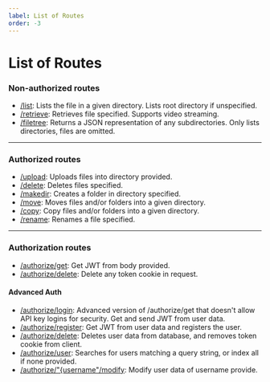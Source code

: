 ```yaml
---
label: List of Routes
order: -3
---
```


# List of Routes

### Non-authorized routes

- [/list](/unauthorized/list): Lists the file in a given directory. Lists root directory if unspecified.
- [/retrieve](/unauthorized/retrieve): Retrieves file specified. Supports video streaming.
- [/filetree](/unauthorized/filetree): Returns a JSON representation of any subdirectories. Only lists directories, files are omitted.

___
### Authorized routes

- [/upload](/authorized/upload): Uploads files into directory provided.
- [/delete](/authorized/delete): Deletes files specified.
- [/makedir](/authorized/makedir): Creates a folder in directory specified.
- [/move](/authorized/move): Moves files and/or folders into a given directory.
- [/copy](/authorized/copy): Copy files and/or folders into a given directory.
- [/rename](/authorized/rename): Renames a file specified.

___
### Authorization routes
- [/authorize/get](/authorization/authorize-get): Get JWT from body provided.
- [/authorize/delete](/authorization/authorize-delete): Delete any token cookie in request.

#### Advanced Auth

- [/authorize/login](/authorization/advanced/authorize-login): Advanced version of /authorize/get that doesn't allow API key logins for security. Get and send JWT from user data.
- [/authorize/register](/authorization/advanced/authorize-register): Get JWT from user data and registers the user.
- [/authorize/delete](/authorization/advanced/authorize-delete): Deletes user data from database, and removes token cookie from client.
- [/authorize/user](/authorization/advanced-admin/authorize-user-query): Searches for users matching a query string, or index all if none provided.
- [/authorize/"{username"/modify](/authorization/advanced-admin/authorize-user-modify): Modify user data of username provide.